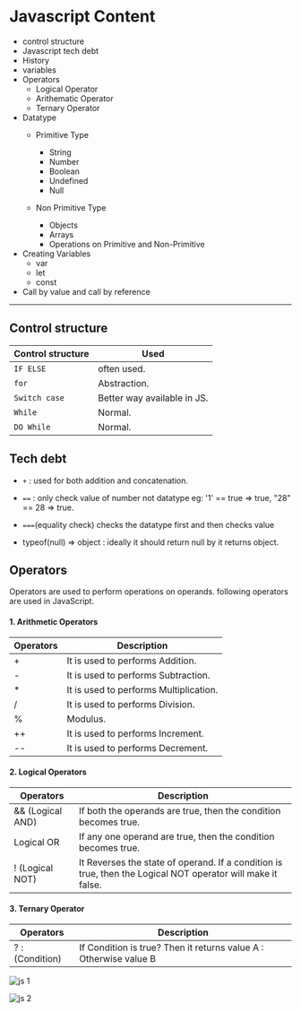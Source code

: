 # Javascript Content
 - control structure
 - Javascript tech debt
 - History
 - variables
 - Operators
     - Logical Operator
     - Arithematic Operator
     - Ternary Operator
- Datatype
     - Primitive Type
          - String
          - Number
          - Boolean
          - Undefined 
          - Null
     
     - Non Primitive Type
         - Objects
         - Arrays
         - Operations on Primitive and Non-Primitive
- Creating Variables
     - var
     - let
     - const
- Call by value and call by reference 
<hr/>

## Control structure
| Control structure           | Used
|------------------------ |-------------
|`IF ELSE`|often used.|
|`for`| Abstraction.|
|`Switch case` |Better way available in JS. |
|`While` |Normal.|
|`DO While` |Normal.|


## Tech debt

* `+` : used for both addition and concatenation. 

* `==` : only check value of number not datatype eg: '1' == true => true, "28" == 28 => true. 
* `===`(equality check)   checks the datatype first and then checks value
* typeof(null) => object : ideally it should return null by it returns object.
## Operators
Operators are used to perform operations on operands. following operators are used in JavaScript.

#### 1. Arithmetic Operators
| Operators         | Description |
|--------------------|------------- |
|+ |It is used to performs Addition. |
|-	 |It is used to performs Subtraction. |
|*	 | It is used to performs Multiplication. |
|/	 |It is used to performs Division. |
|%	 |Modulus. |
|++	 |It is used to performs Increment. |
|--  |It is used to performs Decrement. |

#### 2. Logical Operators

| Operators          | Description |
|--------------------|------------- |
|&& (Logical AND)    | If both the operands are true, then the condition becomes true.         |	
| Logical OR     |If any one operand are true, then the condition becomes true.|
|! (Logical NOT)     | It Reverses the state of operand. If a condition is true, then the Logical NOT operator will make it false.|


#### 3. Ternary Operator 

| Operators          | Description |
|--------------------|------------- |
|? : (Condition)|If Condition is true? Then it returns value A  : Otherwise value B|

![js 1](https://user-images.githubusercontent.com/88389614/128202501-7de0814d-0c53-4b6a-8b89-737cd965883c.jpeg)






![js 2](https://user-images.githubusercontent.com/88389614/128202532-d33650cb-b3fe-40f0-b1d7-e8f08733b37f.jpeg)
